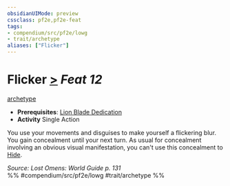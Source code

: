 ```yaml
---
obsidianUIMode: preview
cssclass: pf2e,pf2e-feat
tags:
- compendium/src/pf2e/lowg
- trait/archetype
aliases: ["Flicker"]
---
```

# Flicker  [>](../../Rules/core-rulebook/chapter-9-playing-the-game.md#Actions "Single Action") *Feat 12*  
[archetype](../../Rules/traits/archetype.md)  

- **Prerequisites**: [Lion Blade Dedication](lion-blade-dedication-lowg.md)
- **Activity** Single Action

You use your movements and disguises to make yourself a flickering blur. You gain concealment until your next turn. As usual for concealment involving an obvious visual manifestation, you can't use this concealment to [Hide](../../Rules/actions/hide.md).

*Source: Lost Omens: World Guide p. 131*  
%% #compendium/src/pf2e/lowg #trait/archetype %%